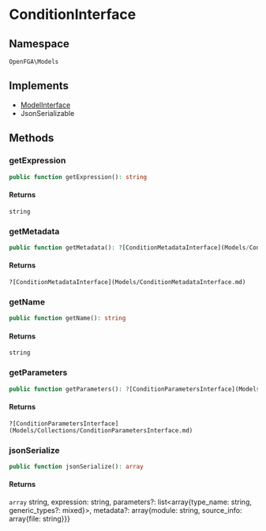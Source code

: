 # ConditionInterface


## Namespace
`OpenFGA\Models`

## Implements
* [ModelInterface](Models/ModelInterface.md)
* JsonSerializable



## Methods
### getExpression


```php
public function getExpression(): string
```



#### Returns
`string`

### getMetadata


```php
public function getMetadata(): ?[ConditionMetadataInterface](Models/ConditionMetadataInterface.md)
```



#### Returns
`?[ConditionMetadataInterface](Models/ConditionMetadataInterface.md)`

### getName


```php
public function getName(): string
```



#### Returns
`string`

### getParameters


```php
public function getParameters(): ?[ConditionParametersInterface](Models/Collections/ConditionParametersInterface.md)
```



#### Returns
`?[ConditionParametersInterface](Models/Collections/ConditionParametersInterface.md)`

### jsonSerialize


```php
public function jsonSerialize(): array
```



#### Returns
`array`
 string, expression: string, parameters?: list&lt;array{type_name: string, generic_types?: mixed}&gt;, metadata?: array{module: string, source_info: array{file: string}}}

